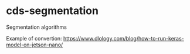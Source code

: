 # cds-segmentation
Segmentation algorithms

Example of convertion:
https://www.dlology.com/blog/how-to-run-keras-model-on-jetson-nano/
